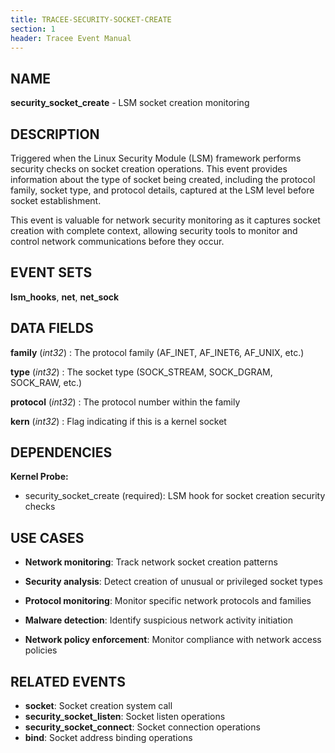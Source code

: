 ```yaml
---
title: TRACEE-SECURITY-SOCKET-CREATE
section: 1
header: Tracee Event Manual
---
```


## NAME

**security_socket_create** - LSM socket creation monitoring

## DESCRIPTION

Triggered when the Linux Security Module (LSM) framework performs security checks on socket creation operations. This event provides information about the type of socket being created, including the protocol family, socket type, and protocol details, captured at the LSM level before socket establishment.

This event is valuable for network security monitoring as it captures socket creation with complete context, allowing security tools to monitor and control network communications before they occur.

## EVENT SETS

**lsm_hooks**, **net**, **net_sock**

## DATA FIELDS

**family** (*int32*)
: The protocol family (AF_INET, AF_INET6, AF_UNIX, etc.)

**type** (*int32*)
: The socket type (SOCK_STREAM, SOCK_DGRAM, SOCK_RAW, etc.)

**protocol** (*int32*)
: The protocol number within the family

**kern** (*int32*)
: Flag indicating if this is a kernel socket

## DEPENDENCIES

**Kernel Probe:**

- security_socket_create (required): LSM hook for socket creation security checks

## USE CASES

- **Network monitoring**: Track network socket creation patterns

- **Security analysis**: Detect creation of unusual or privileged socket types

- **Protocol monitoring**: Monitor specific network protocols and families

- **Malware detection**: Identify suspicious network activity initiation

- **Network policy enforcement**: Monitor compliance with network access policies

## RELATED EVENTS

- **socket**: Socket creation system call
- **security_socket_listen**: Socket listen operations
- **security_socket_connect**: Socket connection operations
- **bind**: Socket address binding operations
